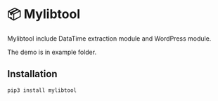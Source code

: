 📦 Mylibtool
=======================

Mylibtool include DataTime extraction module and WordPress module.

The demo is in example folder.

Installation
-----

```bash
pip3 install mylibtool
```
